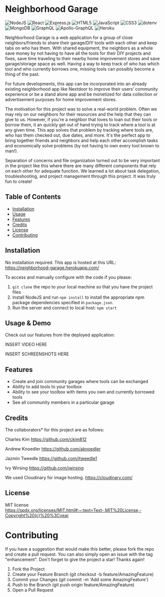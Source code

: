 # Neighborhood Garage
![NodeJS](https://img.shields.io/badge/node.js-6DA55F?style=for-the-badge&logo=node.js&logoColor=white)
![React](https://img.shields.io/badge/react-%2320232a.svg?style=for-the-badge&logo=react&logoColor=%2361DAFB)
![Express.js](https://img.shields.io/badge/express.js-%23404d59.svg?style=for-the-badge&logo=express&logoColor=%2361DAFB)
![HTML5](https://img.shields.io/badge/html5-%23E34F26.svg?style=for-the-badge&logo=html5&logoColor=white)
![JavaScript](https://img.shields.io/badge/javascript-%23323330.svg?style=for-the-badge&logo=javascript&logoColor=%23F7DF1E)
![CSS3](https://img.shields.io/badge/css3-%231572B6.svg?style=for-the-badge&logo=css3&logoColor=white)
![dotenv](https://img.shields.io/badge/dotenv-green)
![MongoDB](https://img.shields.io/badge/MongoDB-%234ea94b.svg?style=for-the-badge&logo=mongodb&logoColor=white)
![GraphQL](https://img.shields.io/badge/-GraphQL-E10098?style=for-the-badge&logo=graphql&logoColor=white)
![Apollo-GraphQL](https://img.shields.io/badge/-ApolloGraphQL-311C87?style=for-the-badge&logo=apollo-graphql)
![Heroku](https://img.shields.io/badge/heroku-%23430098.svg?style=for-the-badge&logo=heroku&logoColor=white)
      
Neighborhood Garage is a web application for a group of close neighbors/friends to share their garage/DIY tools with each other and keep tabs on who has them. With shared equipment, the neighbors as a whole save money by not having to have all the tools for their DIY projects and fixes, save time traveling to their nearby home improvement stores and save garage/storage space as well.  Having a way to keep track of who has which tool and who currently borrows one, missing tools can possibly become a thing of the past.

For future developments, this app can be incorporated into an already existing neighborhood app like Nextdoor to improve their users’ community experience or be a stand alone app and be monetized for data collection or advertisement purposes for home improvement stores.

The motivation for this project was to solve a real-world problem. Often we may rely on our neighbors for their resources and the help that they can give to us. However, if you're a neighbor that loves to loan out their tools or borrow them, it an quickly get out of hand trying to track where a tool is at any given time. This app solves that problem by tracking where tools are, who has them checked out, due dates, and more. It's the perfect app to bring together friends and neighbors and help each other accomplish tasks and economically solve problems (by not having to own every tool known to man!).

Separation of concerns and file organization turned out to be very important in the project like this where there are many different components that rely on each other for adequate function. We learned a lot about task delegation, troubleshooting, and project management through this project. It was truly fun to create!

## Table of Contents 
  - [Installation](#installation)
  - [Usage](#usage)
  - [Features](#features)
  - [Credits](#credits)
  - [License](#license)
  - [Contributing](#credits)
  

## Installation

No installation required. This app is hosted at this URL: https://neighborhood-garage.herokuapp.com/

To access and manually configure with the code if you please:
1. `git clone` the repo to your local machine so that you have the project files
2. Install NodeJS and run `npm install` to install the appropriate npm package dependencies specified in `package.json`.
4. Run the server and connect to local host: `npm start`

## Usage & Demo

Check out our features from the deployed application: 

INSERT VIDEO HERE

INSERT SCHREENSHOTS HERE

## Features
- Create and join community garages where tools can be exchanged
- Ability to add tools to your toolbox
- Ability to see your toolbox with items you own and currently borrowed tools
- See all community members in a particular garage

## Credits

The collaborators* for this project are as follows:

Charles Kim
https://github.com/ckim812

Andrew Knoedler
https://github.com/aknoedler

Jazmin Tweedle
https://github.com/jtweedle1

Ivy Wirsing
https://github.com/iwirsing

We used Cloudinary for image hosting.
https://cloudinary.com/

## License

MIT license
https://spdx.org/licenses/MIT.html#:~:text=Text-,MIT%20License,-Copyright%20(c)%20%3Cyear

# Contributing

If you have a suggestion that would make this better, please fork the repo and create a pull request. You can also simply open an issue with the tag "enhancement". Don't forget to give the project a star! Thanks again!

1. Fork the Project
2. Create your Feature Branch (git checkout -b feature/AmazingFeature)
3. Commit your Changes (git commit -m 'Add some AmazingFeature')
4. Push to the Branch (git push origin feature/AmazingFeature)
5. Open a Pull Request



